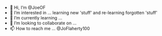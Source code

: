 - 👋 Hi, I’m @JoeOF
- 👀 I’m interested in ... learning new 'stuff' and re-learning forgotten 'stuff'
- 🌱 I’m currently learning ... 
- 💞️ I’m looking to collaborate on ...
- 📫 How to reach me ... @JoFlaherty100

<!---
JoeOF/JoeOF is a ✨ special ✨ repository because its `README.md` (this file) appears on your GitHub profile.
You can click the Preview link to take a look at your changes.
--->

